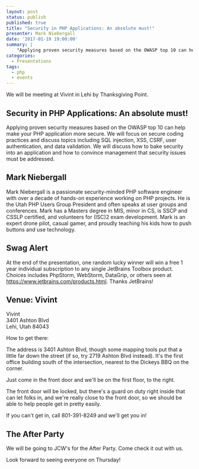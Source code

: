 ```yaml
---
layout: post
status: publish
published: true
title: "Security in PHP Applications: An absolute must!"
presenter: Mark Niebergall
date: '2017-01-19 19:00:00'
summary: |
    "Applying proven security measures based on the OWASP top 10 can help make your PHP application more secure. We will focus on secure coding practices and discuss topics including SQL injection, XSS, CSRF, user authentication, and data validation. We will discuss how to bake security into an application and how to convince management that security issues must be addressed."
categories:
  - Presentations
tags:
  - php
  - events
---
```


We will be meeting at Vivint in Lehi by Thanksgiving Point.

## Security in PHP Applications: An absolute must!

Applying proven security measures based on the OWASP top 10 can help make your PHP application more secure. We will focus on secure coding practices and discuss topics including SQL injection, XSS, CSRF, user authentication, and data validation. We will discuss how to bake security into an application and how to convince management that security issues must be addressed.

## Mark Niebergall

Mark Niebergall is a passionate security-minded PHP software engineer with over a decade of hands-on experience working on PHP projects. He is the Utah PHP Users Group President and often speaks at user groups and conferences. Mark has a Masters degree in MIS, minor in CS, is SSCP and CSSLP certified, and volunteers for (ISC)2 exam development. Mark is an expert drone pilot, casual gamer, and proudly teaching his kids how to push buttons and use technology.

## Swag Alert

At the end of the presentation, one random lucky winner will win a free 1 year individual subscription to any single JetBrains Toolbox product. Choices includes PhpStorm, WebStorm, DataGrip, or others seen at https://www.jetbrains.com/products.html. Thanks JetBrains!

## Venue: Vivint

Vivint<br/>
3401 Ashton Blvd<br/>
Lehi, Utah 84043

How to get there:

The address is 3401 Ashton Blvd, though some mapping tools put that a little far down the street (if so, try 2719 Ashton Blvd instead). It's the first office building south of the intersection, nearest to the Dickeys BBQ on the corner.

Just come in the front door and we'll be on the first floor, to the right.

The front door will be locked, but there's a guard on duty right inside that can let folks in, and we're really close to the front door, so we should be able to help people get in pretty easily.

If you can't get in, call 801-391-8249 and we'll get you in!

## The After Party

We will be going to JCW's for the After Party. Come check it out with us.

Look forward to seeing everyone on Thursday!
